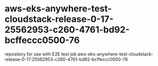 # aws-eks-anywhere-test-cloudstack-release-0-17-25562953-c260-4761-bd92-bcffeccc0500-76
repository for use with E2E test job aws-eks-anywhere-test-cloudstack-release-0-17:25562953-c260-4761-bd92-bcffeccc0500-76
